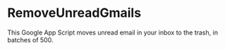 # RemoveUnreadGmails
This Google App Script moves unread email in your inbox to the trash, in batches of 500.
